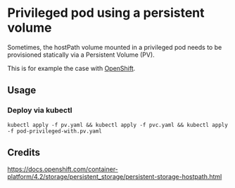 
# Privileged pod using a persistent volume

Sometimes, the hostPath volume mounted in a privileged pod needs to be provisioned statically via a Persistent Volume (PV). 

This is for example the case with <u>OpenShift</u>.


## Usage

### Deploy via kubectl

```shell
kubectl apply -f pv.yaml && kubectl apply -f pvc.yaml && kubectl apply -f pod-privileged-with.pv.yaml
```


## Credits
https://docs.openshift.com/container-platform/4.2/storage/persistent_storage/persistent-storage-hostpath.html
